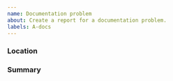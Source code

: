 ```yaml
---
name: Documentation problem
about: Create a report for a documentation problem.
labels: A-docs
---
```

<!--

Thank you for finding a documentation problem! 📚

Documentation problems might be grammatical issues, typos, or unclear wording, please provide details regarding the documentation including where it is present.

Note: If your issue is for one of these, please use their dedicated issue tracker instead:

- The Rust Book: https://github.com/rust-lang/book/issues
- Rust by Example: https://github.com/rust-lang/rust-by-example/issues
- The Edition Guide: https://github.com/rust-lang/edition-guide/issues
- The Cargo Book: https://github.com/rust-lang/cargo/issues
- The Clippy Book: https://github.com/rust-lang/rust-clippy/issues
- The Reference: https://github.com/rust-lang/reference/issues
- The Rustonomicon: https://github.com/rust-lang/nomicon/issues
- The Embedded Book: https://github.com/rust-embedded/book/issues

All other documentation issues should be filed here.

Or, if you find an issue related to rustdoc (e.g. doctest, rustdoc UI), please use the bug report or blank issue template instead.

-->

### Location

### Summary
